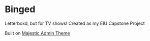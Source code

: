 # Binged

Letterboxd, but for TV shows! Created as my EIU Capstone Project

Built on [Majestic Admin Theme](https://github.com/BootstrapDash/MajesticAdmin-Free-Bootstrap-Admin-Template)
